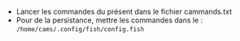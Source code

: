 - Lancer les commandes du présent dans le fichier cammands.txt
- Pour de la persistance, mettre les commandes dans le : ```/home/cams/.config/fish/config.fish```
